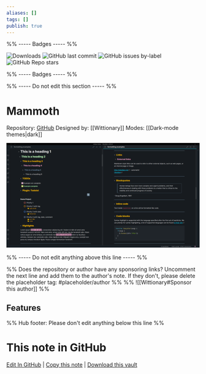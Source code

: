 ```yaml
---
aliases: []
tags: []
publish: true
---
```


%% ----- Badges ----- %%

![Downloads](https://img.shields.io/badge/downloads-3549-573E7A?style=for-the-badge&logo=)
![GitHub last commit](https://img.shields.io/github/last-commit/Wittionary/mammoth-obsidian-theme?color=573E7A&label=last%20update&logo=github&style=for-the-badge)
![GitHub issues by-label](https://img.shields.io/github/issues/Wittionary/mammoth-obsidian-theme/help%20wanted?color=573E7A&logo=github&style=for-the-badge)
![GitHub Repo stars](https://img.shields.io/github/stars/Wittionary/mammoth-obsidian-theme?color=573E7A&logo=github&style=for-the-badge)

%% ----- Badges ----- %%

%% ----- Do not edit this section ----- %%

# Mammoth

Repository: [GitHub](https://github.com/Wittionary/mammoth-obsidian-theme)
Designed by: [[Wittionary]]
Modes: [[Dark-mode themes|dark]]

![screenshot](https://github.com/Wittionary/mammoth-obsidian-theme/raw/master/screenshots/fullscreen-formatting-examples.png)

%% ----- Do not edit anything above this line ----- %%

%% Does the repository or author have any sponsoring links? Uncomment the next line and add them to the author's note. If they don't, please delete the placeholder tag: #placeholder/author %%
%% ![[Wittionary#Sponsor this author]] %%

## Features

%% Hub footer: Please don't edit anything below this line %%

# This note in GitHub

<span class="git-footer">[Edit In GitHub](https://github.dev/obsidian-community/obsidian-hub/blob/main/02%20-%20Community%20Expansions/02.05%20All%20Community%20Expansions/Themes/Mammoth.md "git-hub-edit-note") | [Copy this note](https://raw.githubusercontent.com/obsidian-community/obsidian-hub/main/02%20-%20Community%20Expansions/02.05%20All%20Community%20Expansions/Themes/Mammoth.md "git-hub-copy-note") | [Download this vault](https://github.com/obsidian-community/obsidian-hub/archive/refs/heads/main.zip "git-hub-download-vault") </span>
